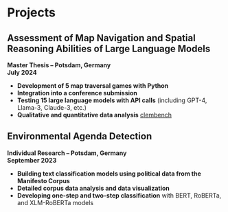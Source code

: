# Projects

## Assessment of Map Navigation and Spatial Reasoning Abilities of Large Language Models
**Master Thesis – Potsdam, Germany**  
**July 2024**

- **Development of 5 map traversal games with Python**
- **Integration into a conference submission**
- **Testing 15 large language models with API calls** (including GPT-4, Llama-3, Claude-3, etc.)
- **Qualitative and quantitative data analysis** [clembench](https://github.com/yerkesoul/clembench)

## Environmental Agenda Detection
**Individual Research – Potsdam, Germany**  
**September 2023**

- **Building text classification models using political data from the Manifesto Corpus**
- **Detailed corpus data analysis and data visualization**
- **Developing one-step and two-step classification** with BERT, RoBERTa, and XLM-RoBERTa models
